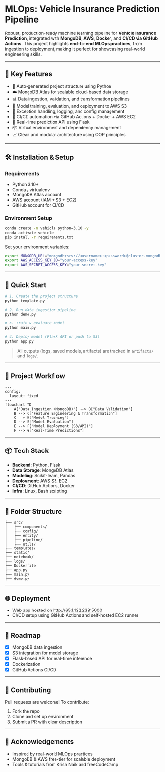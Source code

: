 # MLOps: Vehicle Insurance Prediction Pipeline

Robust, production-ready machine learning pipeline for **Vehicle Insurance Prediction**, integrated with **MongoDB**, **AWS**, **Docker**, and **CI/CD via GitHub Actions**. This project highlights **end-to-end MLOps practices**, from ingestion to deployment, making it perfect for showcasing real-world engineering skills.

---

## 📌 Key Features

- 📂 Auto-generated project structure using Python
- ☁️ MongoDB Atlas for scalable cloud-based data storage
- 📊 Data ingestion, validation, and transformation pipelines
- 🤖 Model training, evaluation, and deployment to AWS S3
- 🧪 Exception handling, logging, and config management
- 🚀 CI/CD automation via GitHub Actions + Docker + AWS EC2
- 🧾 Real-time prediction API using Flask
- 📦 Virtual environment and dependency management
- 📈 Clean and modular architecture using OOP principles

---

## 🛠️ Installation & Setup

### Requirements
- Python 3.10+
- Conda / virtualenv
- MongoDB Atlas account
- AWS account (IAM + S3 + EC2)
- GitHub account for CI/CD

### Environment Setup

```bash
conda create -n vehicle python=3.10 -y
conda activate vehicle
pip install -r requirements.txt
```

Set your environment variables:

```bash
export MONGODB_URL="mongodb+srv://<username>:<password>@cluster.mongodb.net/"
export AWS_ACCESS_KEY_ID="your-access-key"
export AWS_SECRET_ACCESS_KEY="your-secret-key"
```

---

## 🚦 Quick Start

```bash
# 1. Create the project structure
python template.py

# 2. Run data ingestion pipeline
python demo.py

# 3. Train & evaluate model
python main.py

# 4. Deploy model (Flask API or push to S3)
python app.py
```

> All outputs (logs, saved models, artifacts) are tracked in `artifacts/` and `logs/`.

---

## 🧠 Project Workflow

```mermaid
---
config:
  layout: fixed
---
flowchart TD
    A["Data Ingestion (MongoDB)"] --> B["Data Validation"]
    B --> C["Feature Engineering & Transformation"]
    C --> D["Model Training"]
    D --> E["Model Evaluation"]
    E --> F["Model Deployment (S3/API)"]
    F --> G["Real-Time Predictions"]
```

---

## 📦 Tech Stack

- **Backend**: Python, Flask
- **Data Storage**: MongoDB Atlas
- **Modeling**: Scikit-learn, Pandas
- **Deployment**: AWS S3, EC2
- **CI/CD**: GitHub Actions, Docker
- **Infra**: Linux, Bash scripting

---

## 📁 Folder Structure

```
├── src/
│   ├── components/
│   ├── config/
│   ├── entity/
│   ├── pipeline/
│   ├── utils/
├── templates/
├── static/
├── notebook/
├── logs/
├── Dockerfile
├── app.py
├── main.py
├── demo.py
```

---

## 🌐 Deployment

- Web app hosted on http://65.1.132.238:5000
- CI/CD setup using GitHub Actions and self-hosted EC2 runner

---

## 🚧 Roadmap

- [x] MongoDB data ingestion
- [x] S3 integration for model storage
- [x] Flask-based API for real-time inference
- [x] Dockerization
- [x] GitHub Actions CI/CD

---

## 🤝 Contributing

Pull requests are welcome! To contribute:

1. Fork the repo
2. Clone and set up environment
3. Submit a PR with clear description

---

## 📢 Acknowledgements

- Inspired by real-world MLOps practices
- MongoDB & AWS free-tier for scalable deployment
- Tools & tutorials from Krish Naik and freeCodeCamp
